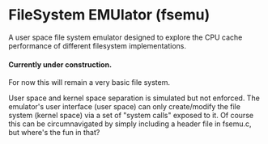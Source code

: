 # FileSystem EMUlator (fsemu)

A user space file system emulator designed to explore the CPU cache performance of different filesystem implementations.

#### Currently under construction.

For now this will remain a very basic file system.

User space and kernel space separation is simulated but not enforced. The emulator's user interface (user space) can only create/modify the file system (kernel space) via a set of "system calls" exposed to it. Of course this can be circumnavigated by simply including a header file in fsemu.c, but where's the fun in that?
